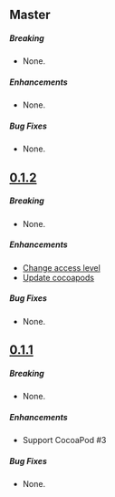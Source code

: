 ## Master

##### Breaking

* None. 

##### Enhancements

* None. 

##### Bug Fixes

* None. 

## [0.1.2](https://github.com/cats-oss/Chausie/releases/tag/0.1.2)

##### Breaking

* None.

##### Enhancements

* [Change access level ](https://github.com/cats-oss/Chausie/commit/ddf88edbe8470653792e20b5ca127dabcafda3c1)
* [Update cocoapods](https://github.com/cats-oss/Chausie/commit/f0088a7f3dbbf9c67d2f65497dbc6154277a568d)

##### Bug Fixes

* None.

## [0.1.1](https://github.com/cats-oss/Chausie/releases/tag/0.1.1)

##### Breaking

* None. 

##### Enhancements

* Support CocoaPod #3

##### Bug Fixes

* None. 

